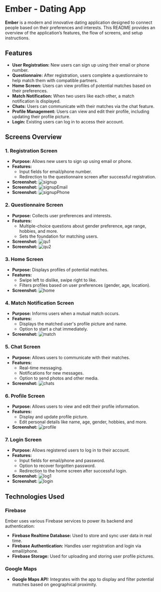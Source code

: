 # Ember - Dating App

**Ember** is a modern and innovative dating application designed to connect people based on their preferences and interests. This README provides an overview of the application’s features, the flow of screens, and setup instructions.

## Features

- **User Registration:** New users can sign up using their email or phone number.
- **Questionnaire:** After registration, users complete a questionnaire to help match them with compatible partners.
- **Home Screen:** Users can view profiles of potential matches based on their preferences.
- **Match Notification:** When two users like each other, a match notification is displayed.
- **Chats:** Users can communicate with their matches via the chat feature.
- **Profile Management:** Users can view and edit their profile, including updating their profile picture.
- **Login:** Existing users can log in to access their account.

## Screens Overview

### 1. Registration Screen
- **Purpose:** Allows new users to sign up using email or phone.
- **Features:** 
  - Input fields for email/phone number.
  - Redirection to the questionnaire screen after successful registration.
- **Screenshot:**
![signup](https://github.com/user-attachments/assets/e687ebfa-1e8a-48ca-8980-31a1b80e8f53)
- **Screenshot:**
![signupEmail](https://github.com/user-attachments/assets/d674e07f-dbb5-4d28-989a-b6f3f7efc683)
- **Screenshot:**
![signupPhone](https://github.com/user-attachments/assets/a534d7da-97db-4fef-9d5c-316bec51fac0)

### 2. Questionnaire Screen
- **Purpose:** Collects user preferences and interests.
- **Features:**
  - Multiple-choice questions about gender preference, age range, hobbies, and more.
  - Sets the foundation for matching users.
- **Screenshot:**
![qu1](https://github.com/user-attachments/assets/e882b715-b213-4cb8-8712-0bc4e55674a6)
- **Screenshot:**
![qu2](https://github.com/user-attachments/assets/e09b1f29-1334-442c-a763-7f8d6ad839f0)

### 3. Home Screen
- **Purpose:** Displays profiles of potential matches.
- **Features:**
  - Swipe left to dislike, swipe right to like.
  - Filters profiles based on user preferences (gender, age, location).
- **Screenshot:**
![home](https://github.com/user-attachments/assets/6934cbcf-5bac-4594-9bd3-d99e06d7c89b)

### 4. Match Notification Screen
- **Purpose:** Informs users when a mutual match occurs.
- **Features:**
  - Displays the matched user's profile picture and name.
  - Option to start a chat immediately.
- **Screenshot:**
![match](https://github.com/user-attachments/assets/543642aa-5d71-402d-9e74-d3f7f3495ea1)

### 5. Chat Screen
- **Purpose:** Allows users to communicate with their matches.
- **Features:**
  - Real-time messaging.
  - Notifications for new messages.
  - Option to send photos and other media.
- **Screenshot:**
![chats](https://github.com/user-attachments/assets/fde47b55-5abd-4ff4-9e68-ac71206fac53)

### 6. Profile Screen
- **Purpose:** Allows users to view and edit their profile information.
- **Features:**
  - Display and update profile picture.
  - Edit personal details like name, age, gender, hobbies, and more.
- **Screenshot:**
![profile](https://github.com/user-attachments/assets/100737ab-6dc5-4afd-88dd-5fd21c4dbdbf)

### 7. Login Screen
- **Purpose:** Allows registered users to log in to their account.
- **Features:**
  - Input fields for email/phone and password.
  - Option to recover forgotten password.
  - Redirection to the home screen after successful login.
- **Screenshot:**
![log1](https://github.com/user-attachments/assets/74c4d326-f50d-4339-ab9c-14fc07dbfa58)
- **Screenshot:**
![login](https://github.com/user-attachments/assets/00b6a0a7-d8de-4b08-aa87-28a5046e9b28)

## Technologies Used

### Firebase

Ember uses various Firebase services to power its backend and authentication:

- **Firebase Realtime Database:** Used to store and sync user data in real time.
- **Firebase Authentication:** Handles user registration and login via email/phone.
- **Firebase Storage:** Used for uploading and storing user profile pictures.

### Google Maps

- **Google Maps API:** Integrates with the app to display and filter potential matches based on geographical proximity.

